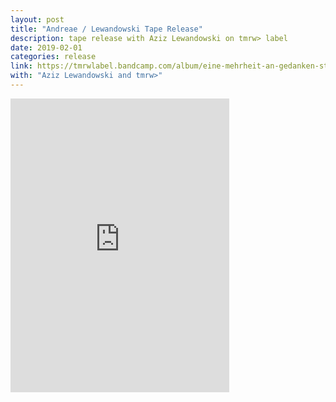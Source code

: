 ```yaml
---
layout: post
title: "Andreae / Lewandowski Tape Release"
description: tape release with Aziz Lewandowski on tmrw> label
date: 2019-02-01
categories: release
link: https://tmrwlabel.bandcamp.com/album/eine-mehrheit-an-gedanken-strukturiert-die-hierarchie-innerhalb-des-eigenen-begrenzten-aktionsradius
with: "Aziz Lewandowski and tmrw>"
---
```


<iframe style="border: 0; width: 350px; height: 470px;" src="https://bandcamp.com/EmbeddedPlayer/album=3169943784/size=large/bgcol=ffffff/linkcol=0687f5/tracklist=false/transparent=true/" seamless><a href="http://tmrwlabel.bandcamp.com/album/eine-mehrheit-an-gedanken-strukturiert-die-hierarchie-innerhalb-des-eigenen-begrenzten-aktionsradius">«Eine Mehrheit an Gedanken strukturiert die Hierarchie innerhalb des eigenen begrenzten Aktionsradius» by Sam Andreae, Aziz Lewandowski</a></iframe>